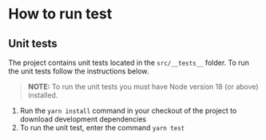 # How to run test

## Unit tests

The project contains unit tests located in the `src/__tests__` folder. To run the unit tests follow the instructions below.

> **NOTE:** To run the unit tests you must have Node version 18 (or above) installed.

1. Run the `yarn install` command in your checkout of the project to download development dependencies
1. To run the unit test, enter the command `yarn test`
